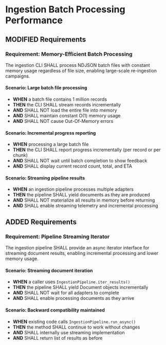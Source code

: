 # Ingestion Batch Processing Performance

## MODIFIED Requirements

### Requirement: Memory-Efficient Batch Processing

The ingestion CLI SHALL process NDJSON batch files with constant memory usage regardless of file size, enabling large-scale re-ingestion campaigns.

#### Scenario: Large batch file processing

- **WHEN** a batch file contains 1 million records
- **THEN** the CLI SHALL stream records incrementally
- **AND** SHALL NOT load the entire file into memory
- **AND** SHALL maintain constant O(1) memory usage
- **AND** SHALL NOT cause Out-Of-Memory errors

#### Scenario: Incremental progress reporting

- **WHEN** processing a large batch file
- **THEN** the CLI SHALL report progress incrementally (per record or per chunk)
- **AND** SHALL NOT wait until batch completion to show feedback
- **AND** SHALL display current record count, total, and ETA

#### Scenario: Streaming pipeline results

- **WHEN** an ingestion pipeline processes multiple adapters
- **THEN** the pipeline SHALL yield documents as they are produced
- **AND** SHALL NOT materialize all results in memory before returning
- **AND** SHALL enable streaming telemetry and incremental processing

## ADDED Requirements

### Requirement: Pipeline Streaming Iterator

The ingestion pipeline SHALL provide an async iterator interface for streaming document results, enabling incremental processing and lower memory usage.

#### Scenario: Streaming document iteration

- **WHEN** a caller uses `IngestionPipeline.iter_results()`
- **THEN** the pipeline SHALL yield Document objects incrementally
- **AND** SHALL NOT wait for all adapters to complete
- **AND** SHALL enable processing documents as they arrive

#### Scenario: Backward compatibility maintained

- **WHEN** existing code calls `IngestionPipeline.run_async()`
- **THEN** the method SHALL continue to work without changes
- **AND** SHALL internally use streaming implementation
- **AND** SHALL return list of results as before
